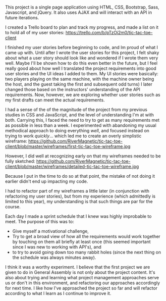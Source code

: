 This project is a single page application using HTML, CSS, Bootstrap, Sass, Javascript, and jQuery. It also uses AJAX and will interact with an API in future iterations.



I created a Trello board to plan and track my progress, and made a list on it to hold all of my user stories: https://trello.com/b/pTzOi2m0/tic-tac-toe-client


I finished my user stories before beginning to code, and Im proud of what I came up with. Until after I wrote the user stories for this project, I felt shaky about what a user story should look like and wondered if I wrote them very well. Maybe I'll be shown how to do this even better in the future, but I feel really good about how well I translated the project requirements into good user stories and the UI ideas I added to them. My UI stories were basically: two players playing on the same machine, with the machine owner being the host, and the guest taking the first and subsequent odd turns) I later changed those based on the instructors' understanding of the API requirements. Now, however, we are exploring whether user stories such as my first drafts can meet the actual requirements.


I had a sense of the of the magnitude of the project from my previous studies in CSS and JavaScript, and the level of understanding I'm at with both. Carrying this, I faced the need to try to get as many requirements met as possible in less than a week. I experimented with abandoning my usual methodical approach to doing everything *well*, and focused instead on trying to work *quickly*... which led me to create an overly simplistic wireframe: https://github.com/RiverMagnetic/tic-tac-toe-client/blob/master/wireframes/first-tic-tac-toe-wireframe.jpg

However, I did well at recognizing early on that my wireframes needed to be fully sketched: https://github.com/RiverMagnetic/tic-tac-toe-client/blob/master/wireframes/detailed-tic-tac-toe-wireframe.jpg

Because I put in the time to do so at that point, the mistake of not doing it earlier didn't end up impacting my code.

I had to refactor part of my wireframes a little later (in conjunction with refactoring my user stories), but from my experience (which admittedly is limited to this year), my understanding is that such things are par for the course.


Each day I made a sprint schedule that I knew was highly improbable to meet. The purpose of this was to:

- Give myself a motivational challenge,
- Try to get a broad view of how all the requirements would work together by touching on them all briefly at least once (this seemed important since I was new to working with API's), and
- to try to avoid going down too many rabbit holes (since the next thing on the schedule was always minutes away).

I think it was a worthy experiment. I believe that the first project we are given to do in General Assembly is not only about the project content. It's also about trying and learning what project management approaches serve us or don't in this environment, and refactoring our approaches accordingly for next time. I like how I've approached the project so far and will refactor according to what I learn as I continue to improve it.
